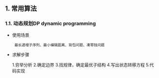 ## 1. 常用算法

### 1.1. 动态规划DP dynamic programming

*  使用场景
        
        最长递增子序列、最小编辑距离、背包问题、凑零钱问题
        
* 求解步骤
           
    1.穷举分析
    2.确定边界
    3.找规律，确定最优子结构
    4.写出状态转移方程
    5.代码实现